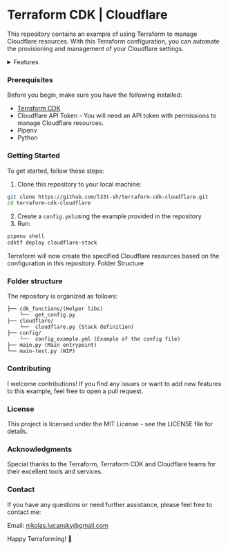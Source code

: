 # Terraform CDK | Cloudflare

This repository contains an example of using Terraform to manage Cloudflare resources. With this Terraform configuration, you can automate the provisioning and management of your Cloudflare settings.

<details>
  <summary>Features</summary>
    
- Azure Backend :x:
- S3 Backend ✅
- Cloudflare Zone ✅
- Cloudflare Record ✅
- Pytest :x:
- Github Actions :x: 
</details>

###  Prerequisites
Before you begin, make sure you have the following installed:

- [Terraform CDK](https://developer.hashicorp.com/terraform/cdktf) 
- Cloudflare API Token - You will need an API token with permissions to manage Cloudflare resources.
- Pipenv
- Python

### Getting Started
To get started, follow these steps:

1. Clone this repository to your local machine:
```bash
git clone https://github.com/l33t-sh/terraform-cdk-cloudflare.git
cd terraform-cdk-cloudflare
```

2. Create a `config.yml`using the example provided in the repository
3. Run:
```bash
pipenv shell
cdktf deploy cloudflare-stack
```

Terraform will now create the specified Cloudflare resources based on the configuration in this repository.
Folder Structure

### Folder structure 
The repository is organized as follows:

```
├── cdk_functions/(Helper libs)
    └──  get_config.py 
├── cloudflare/
    └──  cloudflare.py (Stack definition)
├── config/
    └──  config_example.yml (Example of the config file)
├── main.py (Main entrypoint)
└── main-test.py (WIP)
```

### Contributing
I welcome contributions! If you find any issues or want to add new features to this example, feel free to open a pull request.

### License
This project is licensed under the MIT License - see the LICENSE file for details.

### Acknowledgments
Special thanks to the Terraform, Terraform CDK and Cloudflare teams for their excellent tools and services.

### Contact
If you have any questions or need further assistance, please feel free to contact me:

Email: nikolas.lucansky@gmail.com

Happy Terraforming! :rocket:
